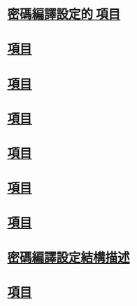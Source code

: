 # [密碼編譯設定的 <mscorlib> 項目](mscorlib-element-for-cryptography-settings.md)
# [<cryptoNameMapping> 項目](cryptonamemapping-element.md)
# [<oidMap> 項目](oidmap-element.md)
# [<nameEntry> 項目](nameentry-element.md)
# [<cryptographySettings> 項目](cryptographysettings-element.md)
# [<cryptoClasses> 項目](cryptoclasses-element.md)
# [<oidEntry> 項目](oidentry-element.md)
# [密碼編譯設定結構描述](index.md)
# [<cryptoClass> 項目](cryptoclass-element.md)
